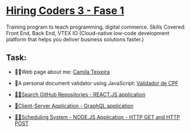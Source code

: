 # <a href='https://www.hiringcoders.com.br/'>Hiring Coders 3 - Fase 1</a>

Training program to teach programming, digital commerce. Skills Covered: Front End, Back End, VTEX IO (Cloud-native low-code development platform that helps you deliver business solutions faster.)

## Task:

- 🦸‍♀Web page about me: <a href = 'https://alteregocamila.github.io/hiring_coders_vtex/aquecimento_html_css/'>Camila Teixeira</a>

- 🚀A personal document validator using JavaScript: <a href='https://alteregocamila.github.io/hiring_coders_vtex/Desafio_JavaScript_basic_Validador_de_CPF/'>Validador de CPF</a>

- [🦸‍♀Search GitHub Repositories - REACT.JS application](https://github.com/alteregocamila/hiring_coders_vtex/tree/main/search_git_repositories_react_js)

- [🚀Client-Server Application - GraphQL application](https://github.com/alteregocamila/hiring_coders_vtex/tree/main/client-server-application)

- [🦸‍♀Scheduling System - NODE.JS Application - HTTP GET and HTTP POST](xxxx)

